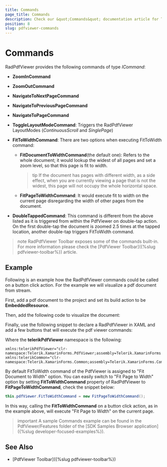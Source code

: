```yaml
---
title: Commands
page_title: Commands
description: Check our &quot;Commands&quot; documentation article for Telerik PdfViewer for Xamarin control.
position: 8
slug: pdfviewer-commands
---
```


# Commands

RadPdfViewer provides the following commands of type *ICommand*:

* **ZoomInCommand**
* **ZoomOutCommand**
* **NavigateToNextPageCommand**
* **NavigateToPreviousPageCommand**
* **NavigateToPageCommand**
* **ToggleLayoutModeCommand**: Triggers the RadPdfViewer LayoutModes (*ContinuousScroll* and *SinglePage*)
* **FitToWidthCommand**: There are two options when executing FitToWidth command:
	* **FitDocumentToWidthCommand**(the default one): Refers to the whole document; it would lookup the widest of all pages and set a zoom level, so that this page is fit to width. 
	
		>tip If the document has pages with different width, as a side effect, when you are currently viewing a page that is not the widest, this page will not occupy the whole horizontal space.
		
	* **FitPageToWidthCommand**: It would execute fit to width on the current page disregarding the width of other pages from the document.

* **DoubleTappedCommand**: This command is different from the above listed as it is triggered from within the PdfViewer on double-tap action. On the first double-tap the document is zoomed 2.5 times at the tapped location, another double-tap triggers FitToWidth command.

>note RadPdfViewer Toolbar exposes some of the commands built-in. For more information please check the [PdfViewer Toolbar]({%slug pdfviewer-toolbar%}) article.

## Example

Following is an example how the RadPdfViewer commands could be called on a button click action. For the example we will visualize a pdf document from stream. 

First, add a pdf document to the project and set its build action to be **EmbeddedResource**.

Then, add the following code to visualize the document:

<snippet id='pdfviewer-commands'/>

Finally, use the following snippet to declare a RadPdfViewer in XAML and add a few buttons that will execute the pdf viewer commands:

<snippet id='pdfviewer-commands-xaml'/>

Where the **telerikPdfViewer** namespace is the following:

```XAML
xmlns:telerikPdfViewer="clr-namespace:Telerik.XamarinForms.PdfViewer;assembly=Telerik.XamarinForms.PdfViewer"
xmlns:telerikCommon="clr-namespace:Telerik.XamarinForms.Common;assembly=Telerik.XamarinForms.Common"
```

By default FitToWidth command of the PdfViewer is assigned to "Fit Document to Width" option. You can easily switch to "Fit Page to Width" option by setting **FitToWidthCommand** property of RadPdfViewer to **FitPageToWidthCommand**, check the snippet below:
	
```C#	
this.pdfViewer.FitToWidthCommand = new FitPageToWidthCommand();
```

In this way, calling the **FitToWidthCommand** on a button click action, as in the example above, will execute "Fit Page to Width" on the current page.
 
>important A sample Commands example can be found in the PdfViewer/Features folder of the [SDK Samples Browser application]({%slug developer-focused-examples%}).

## See Also

- [PdfViewer Toolbar]({%slug pdfviewer-toolbar%})

